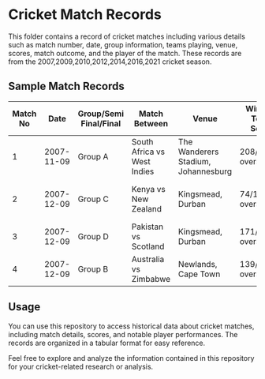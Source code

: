 # Cricket Match Records

This folder contains a record of cricket matches including various details such as match number, date, group information, teams playing, venue, scores, match outcome, and the player of the match. These records are from the 2007,2009,2010,2012,2014,2016,2021 cricket season.

## Sample Match Records

| Match No | Date       | Group/Semi Final/Final | Match Between      | Venue                            | Winning Team Score | Losing Team Score | Winner Team | Result                        | Player Of The Match |
| -------- | ---------- | ----------------------- | ------------------ | --------------------------------- | ------------------ | ----------------- | ----------- | ----------------------------- | -------------------- |
| 1        | 2007-11-09 | Group A                | South Africa vs West Indies | The Wanderers Stadium, Johannesburg | 208/2(17.4 overs)  | 205/6(20 overs)  | South Africa | South Africa won by 8 wickets | Chris Gayle          |
| 2        | 2007-12-09 | Group C                | Kenya vs New Zealand | Kingsmead, Durban                 | 74/1(7.4 overs)    | 73(16.5 overs)   | New Zealand  | New Zealand won by 9 wickets | Mark Gillespie       |
| 3        | 2007-12-09 | Group D                | Pakistan vs Scotland | Kingsmead, Durban                 | 171/9(20 overs)   | 120(19.5 overs)  | Pakistan     | Pakistan won by 51 runs       | Shahid Afridi        |
| 4        | 2007-12-09 | Group B                | Australia vs Zimbabwe | Newlands, Cape Town               | 139/5(19.5 overs)  | 138/9(20 overs)  | Zimbabwe     | Zimbabwe won by 5 wickets    | Brendan Taylor       |

## Usage

You can use this repository to access historical data about cricket matches, including match details, scores, and notable player performances. The records are organized in a tabular format for easy reference.

Feel free to explore and analyze the information contained in this repository for your cricket-related research or analysis.
